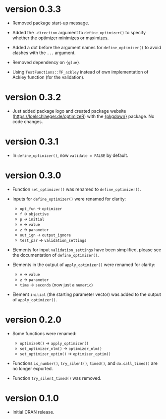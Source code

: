 # version 0.3.3

* Removed package start-up message.

* Added the `.direction` argument to `define_optimizer()` to specify whether the optimizer minimizes or maximizes.

* Added a dot before the argument names for `define_optimizer()` to avoid clashes with the `...` argument.

* Removed dependency on `{glue}`.

* Using `TestFunctions::TF_ackley` instead of own implementation of Ackley function (for the validation).

# version 0.3.2

* Just added package logo and created package website (https://loelschlaeger.de/optimizeR) with the [{pkgdown}](https://pkgdown.r-lib.org/) package. No code changes.

# version 0.3.1

* In `define_optimizer()`, now `validate = FALSE` by default.

# version 0.3.0

* Function `set_optimizer()` was renamed to `define_optimizer()`.

* Inputs for `define_optimizer()` were renamed for clarity:
  
  * `opt_fun` -> `optimizer`
  * `f` -> `objective`
  * `p` -> `initial`
  * `v` -> `value`
  * `z` -> `parameter`
  * `out_ign` -> `output_ignore`
  * `test_par` -> `validation_settings`
  
* Elements for input `validation_settings` have been simplified, please see the documentation of `define_optimizer()`.

* Elements in the output of `apply_optimizer()` were renamed for clarity:

  * `v` -> `value` 
  * `z` -> `parameter`
  * `time` -> `seconds` (now just a `numeric`) 
  
* Element `initial` (the starting parameter vector) was added to the output of `apply_optimizer()`.

# version 0.2.0

* Some functions were renamed:

  * `optimizeR()` -> `apply_optimizer()`
  * `set_optimizer_nlm()` -> `optimizer_nlm()`
  * `set_optimizer_optim()` -> `optimizer_optim()`

* Functions `is_number()`, `try_silent()`, `timed()`, and `do.call_timed()` are no longer exported.

* Function `try_silent_timed()` was removed.

# version 0.1.0

* Initial CRAN release.
